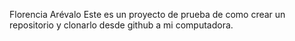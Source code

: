 Florencia Arévalo
Este es un proyecto de prueba de como crear un repositorio y clonarlo desde github a mi computadora.